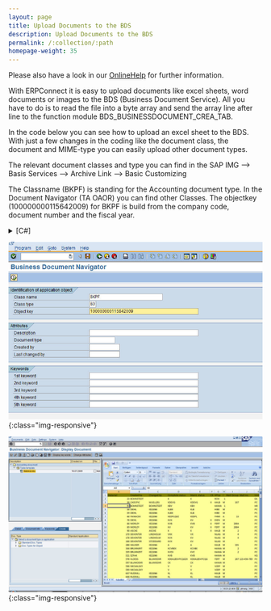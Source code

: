 ```yaml
---
layout: page
title: Upload Documents to the BDS
description: Upload Documents to the BDS
permalink: /:collection/:path
homepage-weight: 35
---
```


Please also have a look in our [OnlineHelp](https://help.theobald-software.com/en/) for further information.

With ERPConnect it is easy to upload documents like excel sheets, word documents or images to the BDS (Business Document Service). All you have to do is to read the file into a byte array and send the array line after line to the function module BDS_BUSINESSDOCUMENT_CREA_TAB.

In the code below you can see how to upload an excel sheet to the BDS. With just a few changes in the coding like the document class, the document and MIME-type you can easily upload other document types.

The relevant document classes and type you can find in the SAP IMG --> Basis Services --> Archive Link --> Basic Customizing

The Classname (BKPF) is standing for the Accounting document type. In the Document Navigator (TA OAOR) you can find other Classes.
The objectkey (100000000115642009) for BKPF is build from the company code, document number and the fiscal year.

<details>
<summary>[C#]</summary>
{% highlight csharp %}
static void Main(string[] args)
        {
  
            try
            {
                string sPath = System.IO.Path.GetDirectoryName(@"C:\temp\Material.xlsx");
                string sFile = System.IO.Path.GetFileName(@"C:\temp\Material.xlsx");
                byte[] bytes;
                R3Connection con = new R3Connection("ptmalg", 05, "xxx", "xxx", "en", "800");
                con.Open(false);
  
                RFCFunction func = con.CreateFunction("BDS_BUSINESSDOCUMENT_CREA_TAB");
  
                RFCTable tbData = func.Tables["CONTENT"];
                RFCTable tbSig = func.Tables["SIGNATURE"];
                RFCTable tbComp = func.Tables["COMPONENTS"];
  
                func.Exports["CLASSNAME"].ParamValue = "BKPF";
                func.Exports["CLASSTYPE"].ParamValue = "BO";
                func.Exports["OBJECT_KEY"].ParamValue = "100000000115642009";
                func.Exports["BINARY_FLAG"].ParamValue = "X";
  
                bytes = System.IO.File.ReadAllBytes(@"C:\temp\Material.xlsx");
  
                RFCStructure Content = new RFCStructure();
  
                for (int offset = 0; offset < bytes.Length; offset += 1022)
                {
                    byte[] ExportBytes = new byte[1022]; // In VB change the value of this array to 1021
                    if (offset + 1022 > bytes.Length)
                        Array.Copy(bytes, offset, ExportBytes, 0, bytes.Length - offset);
                    else
                        Array.Copy(bytes, offset, ExportBytes, 0, 1022);
                    Content = tbData.AddRow();
                    Content["LINE"] = ExportBytes;
                }
  
                RFCStructure recComp = tbComp.AddRow();
  
                recComp["DOC_COUNT"] = 1;
                recComp["COMP_COUNT"] = 1;
                recComp["COMP_ID"] = sFile;
                recComp["MIMETYPE"] = "application/vnd.ms-excel";
                recComp["COMP_SIZE"] = bytes.Length;
  
                RFCStructure recSig = tbSig.AddRow();
  
                recSig["DOC_COUNT"] = 1;
                recSig["DOC_ID"] = "";
                recSig["DOC_VER_NO"] = 1;
                recSig["DOC_VAR_ID"] = 1;
                recSig["DOC_VAR_TG"] = "OR";
                recSig["COMP_COUNT"] = 1;
                recSig["PROP_NAME"] = "BDS_DOCUMENTTYPE";
                recSig["PROP_VALUE"] = "BDS_SHEET";
  
                recSig = tbSig.AddRow();
  
                recSig["DOC_COUNT"] = 1;
                recSig["DOC_ID"] = "";
                recSig["DOC_VER_NO"] = 1;
                recSig["DOC_VAR_ID"] = 1;
                recSig["DOC_VAR_TG"] = "OR";
                recSig["COMP_COUNT"] = 1;
                recSig["PROP_NAME"] = "BDS_DOCUMENTCLASS";
                recSig["PROP_VALUE"] = "XLS";
  
                recSig = tbSig.AddRow();
  
                recSig["DOC_COUNT"] = 1;
                recSig["DOC_ID"] = "";
                recSig["DOC_VER_NO"] = 1;
                recSig["DOC_VAR_ID"] = 1;
                recSig["DOC_VAR_TG"] = "OR";
                recSig["COMP_COUNT"] = 1;
                recSig["PROP_NAME"] = "DESCRIPTION";
                recSig["PROP_VALUE"] = sFile;
  
                recSig = tbSig.AddRow();
  
                recSig["DOC_COUNT"] = 1;
                recSig["DOC_ID"] = "";
                recSig["DOC_VER_NO"] = 1;
                recSig["DOC_VAR_ID"] = 1;
                recSig["DOC_VAR_TG"] = "OR";
                recSig["COMP_COUNT"] = 1;
                recSig["PROP_NAME"] = "LANGUAGE";
                recSig["PROP_VALUE"] = "EN"; 
                func.Execut e();
                Console.WriteLine("Upload OK");
                Console.ReadLine();
            }
            catch (Exception e1)
            {
                Console.WriteLine(e1.Message);
                Console.ReadLine();
            }
        }
{% endhighlight %}
</details>

![BusinessDocumentNavigator01](/img/contents/BusinessDocumentNavigator01.jpg){:class="img-responsive"}

![BDNDisplayDocument](/img/contents/BDNDisplayDocument.jpg){:class="img-responsive"}
